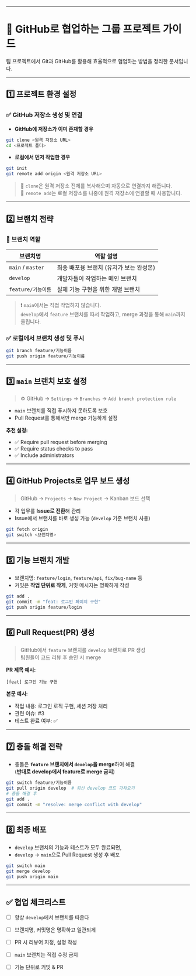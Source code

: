 
---

# 🚀 GitHub로 협업하는 그룹 프로젝트 가이드

팀 프로젝트에서 Git과 GitHub를 활용해 효율적으로 협업하는 방법을 정리한 문서입니다.

---

## 1️⃣ 프로젝트 환경 설정

### ✅ GitHub 저장소 생성 및 연결

- **GitHub에 저장소가 이미 존재할 경우**

```bash
git clone <원격 저장소 URL>
cd <프로젝트 폴더>
```

- **로컬에서 먼저 작업한 경우**

```bash
git init
git remote add origin <원격 저장소 URL>
```

> 📌 `clone`은 원격 저장소 전체를 복사해오며 자동으로 연결까지 해줍니다.  
> 📌 `remote add`는 로컬 저장소를 나중에 원격 저장소에 연결할 때 사용합니다.

---

## 2️⃣ 브랜치 전략

### 🧾 브랜치 역할

| 브랜치명             | 역할 설명 |
|----------------------|-----------|
| `main` / `master`    | 최종 배포용 브랜치 (유저가 보는 완성본) |
| `develop`            | 개발자들이 작업하는 메인 브랜치 |
| `feature/기능이름`   | 실제 기능 구현을 위한 개별 브랜치 |

> ❗ `main`에서는 직접 작업하지 않습니다.  
> `develop`에서 `feature` 브랜치를 따서 작업하고, merge 과정을 통해 `main`까지 올립니다.

### ✅ 로컬에서 브랜치 생성 및 푸시

```bash
git branch feature/기능이름
git push origin feature/기능이름
```

---

## 3️⃣ `main` 브랜치 보호 설정

> ⚙️ GitHub → `Settings` → `Branches` → `Add branch protection rule`

- `main` 브랜치를 직접 푸시하지 못하도록 보호
- Pull Request를 통해서만 merge 가능하게 설정

**추천 설정:**
- ✅ Require pull request before merging
- ✅ Require status checks to pass
- ✅ Include administrators

---

## 4️⃣ GitHub Projects로 업무 보드 생성

> GitHub → `Projects` → `New Project` → Kanban 보드 선택

- 각 업무를 **Issue로 전환**해 관리
- Issue에서 브랜치를 바로 생성 가능 (`develop` 기준 브랜치 사용)

```bash
git fetch origin
git switch <브랜치명>
```

---

## 5️⃣ 기능 브랜치 개발

- 브랜치명: `feature/login`, `feature/api`, `fix/bug-name` 등
- 커밋은 **작업 단위로 작게**, 커밋 메시지는 명확하게 작성

```bash
git add .
git commit -m "feat: 로그인 페이지 구현"
git push origin feature/login
```

---

## 6️⃣ Pull Request(PR) 생성

> GitHub에서 `feature` 브랜치를 `develop` 브랜치로 PR 생성  
> 팀원들이 코드 리뷰 후 승인 시 merge

**PR 제목 예시:**

```
[feat] 로그인 기능 구현
```

**본문 예시:**

- 작업 내용: 로그인 로직 구현, 세션 저장 처리
- 관련 이슈: #3
- 테스트 완료 여부: ✅

---

## 7️⃣ 충돌 해결 전략

- 충돌은 **`feature` 브랜치에서 `develop`을 merge**하여 해결  
  (**반대로 develop에서 feature로 merge 금지**)

```bash
git switch feature/기능이름
git pull origin develop  # 최신 develop 코드 가져오기
# 충돌 해결 후
git add .
git commit -m "resolve: merge conflict with develop"
```

---

## 8️⃣ 최종 배포

- `develop` 브랜치의 기능과 테스트가 모두 완료되면,
- `develop` → `main`으로 Pull Request 생성 후 배포

```bash
git switch main
git merge develop
git push origin main
```

---

## ✅ 협업 체크리스트

- [ ] 항상 `develop`에서 브랜치를 따온다
- [ ] 브랜치명, 커밋명은 명확하고 일관되게
- [ ] PR 시 리뷰어 지정, 설명 작성
- [ ] `main` 브랜치는 직접 수정 금지
- [ ] 기능 단위로 커밋 & PR

